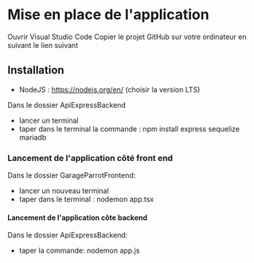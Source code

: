 # Mise en place de l'application

Ouvrir Visual Studio Code
Copier le projet GitHub sur votre ordinateur en suivant le lien suivant

## Installation

- NodeJS : <https://nodejs.org/en/> (choisir la version LTS)

Dans le dossier ApiExpressBackend

- lancer un terminal
- taper dans le terminal la commande : npm install express sequelize mariadb

### Lancement de l'application côté front end

Dans le dossier GarageParrotFrontend:

- lancer un nouveau terminal
- taper dans le terminal : nodemon app.tsx

#### Lancement de l'application côte backend

Dans le dossier ApiExpressBackend:

- taper la commande: nodemon app.js
